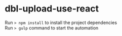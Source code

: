 # dbl-upload-use-react


Run `> npm install` to install the project dependencies
<br />
Run `> gulp` command to start the automation

